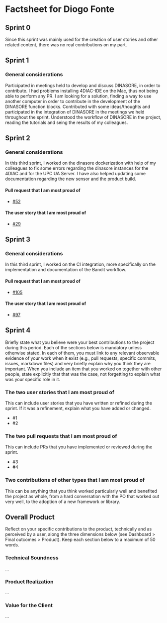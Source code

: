 # Factsheet for Diogo Fonte

## Sprint 0

Since this sprint was mainly used for the creation of user stories and other related content, there was no real contributions on my part.


## Sprint 1

### General considerations
Participated in meetings held to develop and discuss DINASORE, in order to contribute. I had problems installing 4DIAC-IDE on the Mac, thus not being able to perform any PR. I am looking for a solution, finding a way to use another computer in order to contribute in the development of the DINASORE function blocks.
Contributed with some ideas/thoughts and participated in the integration of DINASORE in the meetings we held throughout the sprint. Understood the workflow of DINASORE in the project, reading the tutorials and seing the results of my colleagues.


## Sprint 2

### General considerations
In this third sprint, I worked on the dinasore dockerization with help of my colleagues to fix some errors regarding the dinasore instances for the 4DIAC and for the UPC UA Server. I have also helped updating some documentation regarding the new sensor and the product build.

#### Pull request that I am most proud of
* [#52](https://github.com/FEUP-MEIC-DS-2023-1MEIC06/DS-Project/pull/52)

#### The user story that I am most proud of
 * [#29](https://github.com/FEUP-MEIC-DS-2023-1MEIC06/DS-Project/issues/29)


## Sprint 3

### General considerations
In this third sprint, I worked on the CI integration, more specifically on the implementation and documentation of the Bandit workflow.

#### Pull request that I am most proud of
* [#105](https://github.com/FEUP-MEIC-DS-2023-1MEIC06/DS-Project/pull/105)

#### The user story that I am most proud of
 * [#97](https://github.com/FEUP-MEIC-DS-2023-1MEIC06/DS-Project/issues/97)


## Sprint 4

Briefly state what you believe were your best contributions to the project during this period. Each of the sections below is mandatory unless otherwise stated. In each of them, you must link to any relevant observable evidence of your work when it exist (e.g., pull requests, specific commits, issues, markdown files) and very briefly explain why you think they are important. When you include an item that you worked on together with other people, state explicitly that that was the case, not forgetting to explain what was your specific role in it.


### The two user stories that I am most proud of

This can include user stories that you have written or refined during the sprint. If it was a refinement, explain what you have added or changed.

 * #1
 * #2


### The two pull requests that I am most proud of

This can include PRs that you have implemented or reviewed during the sprint.

 * #3
 * #4


### Two contributions of other types that I am most proud of

This can be anything that you think worked particularly well and benefited the project as whole, from a hard conversation with the PO that worked out very well, to the adoption of a new framework or library. 


## Overall Product

Reflect on your specific contributions to the product, technically and as perceived by a user, along the three dimensions below (see Dashboard > Final outcomes > Product). Keep each section below to a maximum of 50 words.


### Technical Soundness

...


### Product Realization

...


### Value for the Client

...
